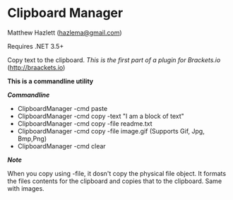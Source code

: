 Clipboard Manager
=================
Matthew Hazlett (<hazlema@gmail.com>)

Requires .NET 3.5+

Copy text to the clipboard.
*This is the first part of a plugin for Brackets.io* (<http://braackets.io>)

**This is a commandline utility**

***Commandline***

- ClipboardManager -cmd paste
- ClipboardManager -cmd copy -text "I am a block of text"
- ClipboardManager -cmd copy -file readme.txt
- ClipboardManager -cmd copy -file image.gif (Supports Gif, Jpg, Bmp,Png)
- ClipboardManager -cmd clear

***Note***

When you copy using -file, it dosn't copy the physical file object.  It formats the files contents for the clipboard and copies that to the clipboard.  Same with images.

